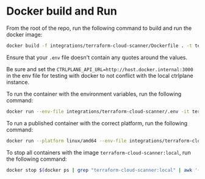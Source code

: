 # Docker build and Run

From the root of the repo, run the following command to build and run the
docker image:

```bash
docker build -f integrations/terraform-cloud-scanner/Dockerfile . -t terraform-cloud-scanner:local
```

Ensure that your `.env` file doesn't contain any quotes around the values.

Be sure and set the `CTRLPLANE_API_URL=http://host.docker.internal:3000` in the
env file for testing with docker to not conflict with the local ctrlplane
instance.

To run the container with the environment variables, run the following
command:

```bash
docker run --env-file integrations/terraform-cloud-scanner/.env -it terraform-cloud-scanner:local
```

To run a published container with the correct platform, run the following command:

```bash
docker run --platform linux/amd64 --env-file integrations/terraform-cloud-scanner/.env -it ctrlplane/terraform-cloud-scanner:$TAG
```

To stop all containers with the image `terraform-cloud-scanner:local`, run the
following command:

```bash
docker stop $(docker ps | grep "terraform-cloud-scanner:local" | awk '{print$1}' | xargs)
```
